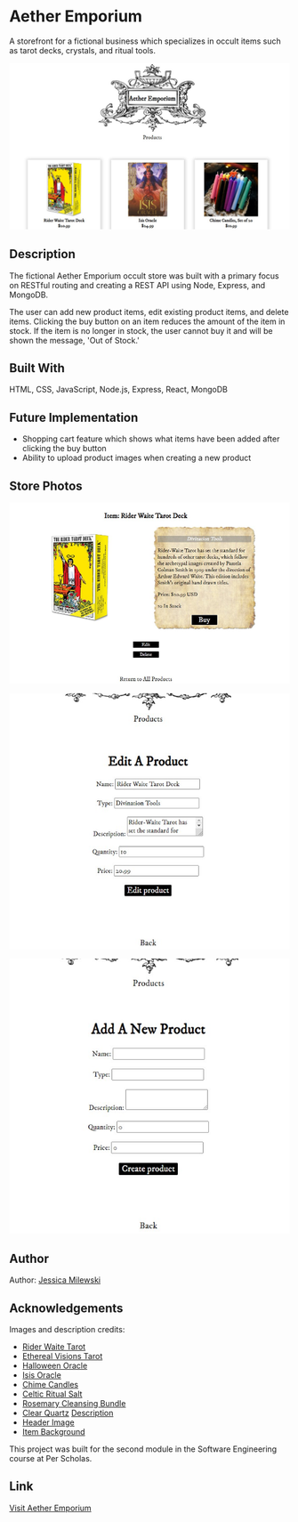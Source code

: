 # Aether Emporium
A storefront for a fictional business which specializes in occult items such as tarot decks, crystals, and ritual tools.

![Index Page](/public/images/index-page.jpg)

## Description
The fictional Aether Emporium occult store was built with a primary focus on RESTful routing and creating a REST API using Node, Express, and MongoDB. 

The user can add new product items, edit existing product items, and delete items. Clicking the buy button on an item reduces the amount of the item in stock. If the item is no longer in stock, the user cannot buy it and will be shown the message, 'Out of Stock.'

## Built With
HTML, CSS, JavaScript, Node.js, Express, React, MongoDB

## Future Implementation
- Shopping cart feature which shows what items have been added after clicking the buy button
- Ability to upload product images when creating a new product

## Store Photos
![Show Item](/public/images/show-item.jpg)

![Edit Item](/public/images/edit-item.jpg)

![New Item](/public/images/add-item.jpg)

## Author
Author: [Jessica Milewski](https://github.com/jlm323 "GitHub")

## Acknowledgements 
Images and description credits:
- [Rider Waite Tarot](https://www.usgamesinc.com/Tarot_and_Inspiration/rider-waite-tarot-card-deck.html)
- [Ethereal Visions Tarot](https://www.usgamesinc.com/Tarot_and_Inspiration/ethereal-tarot.html)
- [Halloween Oracle](https://www.usgamesinc.com/Tarot_and_Inspiration/oracle/halloween-oracle.html)
- [Isis Oracle](https://www.usgamesinc.com/Tarot_and_Inspiration/oracle/isis-oracle.html)
- [Chime Candles](https://whitemagickalchemy.com/chime-candles-assorted-box-of-20-for-candle-magick-setting-intentions/)
- [Celtic Ritual Salt](https://whitemagickalchemy.com/celtic-ritual-salt-organic-for-celtic-workings-spells-ritual-cleansing-purification-protection-charging-casting/)
- [Rosemary Cleansing Bundle](https://inspiremeonline.co.nz/products/rosemary-smudge-stick-approx-12x3cm)
- [Clear Quartz](https://pixabay.com/photos/rock-crystal-clear-to-white-1603474/)  [Description](https://www.etsy.com/listing/207967904/clear-quartz-crystal-raw-quartz-point?click_key=b4ae7251c94d936ace9df009fe7a8abb1c9d3e90%3A207967904&click_sum=72d3d282&ref=internal_similar_listing_bot-5&pro=1&sts=1)
- [Header Image](https://pixabay.com/vectors/divider-separator-line-art-vintage-5310879/)
- [Item Background](https://pixabay.com/illustrations/paper-stationery-parchment-antique-68833/)

This project was built for the second module in the Software Engineering course at Per Scholas.

## Link
[Visit Aether Emporium](https://aether-emporium.cyclic.app/ "Store")

